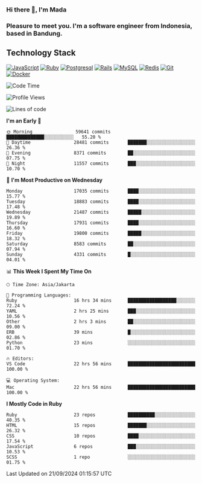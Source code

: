 ### Hi there 👋, I'm Mada
### Pleasure to meet you. I'm a software engineer from Indonesia, based in Bandung.

## Technology Stack

[![JavaScript](https://img.shields.io/badge/-JavaScript-%23F7DF1C?style=flat-square&logo=javascript&logoColor=000000&labelColor=%23F7DF1C&color=%23FFCE5A)](https://www.javascript.com/)
[![Ruby](https://img.shields.io/badge/Ruby-CC342D?style=flat-square&logo=ruby&logoColor=white)](https://www.ruby-lang.org/en/)
[![Postgresql](https://img.shields.io/badge/PostgreSQL-316192?style=flat-square&logo=postgresql&logoColor=ffffff)](https://www.postgresql.org/)
[![Rails](https://img.shields.io/badge/Ruby_on_Rails-CC0000?style=flat-square&logo=ruby-on-rails&logoColor=white)](https://rubyonrails.org/)
[![MySQL](https://img.shields.io/badge/-MySQL-4479A1?style=flat-square&logo=MySQL&logoColor=ffffff)](https://www.mysql.com/)
[![Redis](https://img.shields.io/badge/-Redis-DC382D?style=flat-square&logo=Redis&logoColor=ffffff)](https://redis.io/)
[![Git](https://img.shields.io/badge/-Git-%23F05032?style=flat-square&logo=git&logoColor=%23ffffff)](https://git-scm.com/)
[![Docker](https://img.shields.io/badge/-Docker-2496ED?style=flat-square&logo=docker&logoColor=ffffff)](https://www.docker.com/)
<!--
**madaarya/madaarya** is a ✨ _special_ ✨ repository because its `README.md` (this file) appears on your GitHub profile.

Here are some ideas to get you started:

- 🔭 I’m currently working on ...
- 🌱 I’m currently learning ...
- 👯 I’m looking to collaborate on ...
- 🤔 I’m looking for help with ...
- 💬 Ask me about ...
- 📫 How to reach me: ...
- 😄 Pronouns: ...
- ⚡ Fun fact: ...
-->
<!--START_SECTION:waka-->
![Code Time](http://img.shields.io/badge/Code%20Time-6%2C472%20hrs%2050%20mins-blue)

![Profile Views](http://img.shields.io/badge/Profile%20Views-0-blue)

![Lines of code](https://img.shields.io/badge/From%20Hello%20World%20I%27ve%20Written-46.0%20million%20lines%20of%20code-blue)

**I'm an Early 🐤** 

```text
🌞 Morning                59641 commits       ██████████████░░░░░░░░░░░   55.20 % 
🌆 Daytime                28481 commits       ███████░░░░░░░░░░░░░░░░░░   26.36 % 
🌃 Evening                8371 commits        ██░░░░░░░░░░░░░░░░░░░░░░░   07.75 % 
🌙 Night                  11557 commits       ███░░░░░░░░░░░░░░░░░░░░░░   10.70 % 
```
📅 **I'm Most Productive on Wednesday** 

```text
Monday                   17035 commits       ████░░░░░░░░░░░░░░░░░░░░░   15.77 % 
Tuesday                  18883 commits       ████░░░░░░░░░░░░░░░░░░░░░   17.48 % 
Wednesday                21487 commits       █████░░░░░░░░░░░░░░░░░░░░   19.89 % 
Thursday                 17931 commits       ████░░░░░░░░░░░░░░░░░░░░░   16.60 % 
Friday                   19800 commits       █████░░░░░░░░░░░░░░░░░░░░   18.32 % 
Saturday                 8583 commits        ██░░░░░░░░░░░░░░░░░░░░░░░   07.94 % 
Sunday                   4331 commits        █░░░░░░░░░░░░░░░░░░░░░░░░   04.01 % 
```


📊 **This Week I Spent My Time On** 

```text
🕑︎ Time Zone: Asia/Jakarta

💬 Programming Languages: 
Ruby                     16 hrs 34 mins      ██████████████████░░░░░░░   72.24 % 
YAML                     2 hrs 25 mins       ███░░░░░░░░░░░░░░░░░░░░░░   10.56 % 
Other                    2 hrs 3 mins        ██░░░░░░░░░░░░░░░░░░░░░░░   09.00 % 
ERB                      39 mins             █░░░░░░░░░░░░░░░░░░░░░░░░   02.86 % 
Python                   23 mins             ░░░░░░░░░░░░░░░░░░░░░░░░░   01.70 % 

🔥 Editors: 
VS Code                  22 hrs 56 mins      █████████████████████████   100.00 % 

💻 Operating System: 
Mac                      22 hrs 56 mins      █████████████████████████   100.00 % 
```

**I Mostly Code in Ruby** 

```text
Ruby                     23 repos            ██████████░░░░░░░░░░░░░░░   40.35 % 
HTML                     15 repos            ███████░░░░░░░░░░░░░░░░░░   26.32 % 
CSS                      10 repos            ████░░░░░░░░░░░░░░░░░░░░░   17.54 % 
JavaScript               6 repos             ███░░░░░░░░░░░░░░░░░░░░░░   10.53 % 
SCSS                     1 repo              ░░░░░░░░░░░░░░░░░░░░░░░░░   01.75 % 
```




 Last Updated on 21/09/2024 01:15:57 UTC
<!--END_SECTION:waka-->
